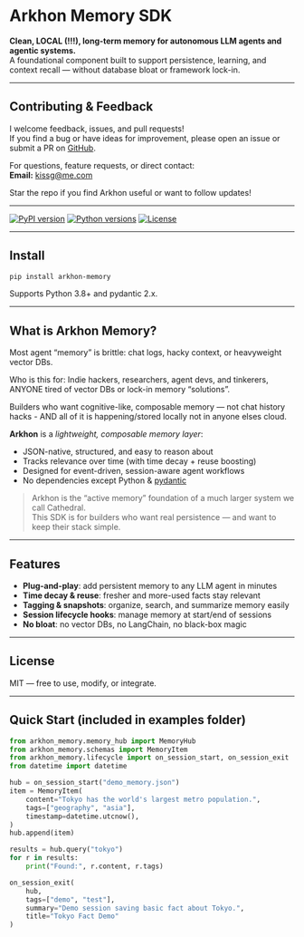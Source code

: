 # Arkhon Memory SDK

**Clean, LOCAL (!!!), long-term memory for autonomous LLM agents and agentic systems.**  
A foundational component built to support persistence, learning, and context recall — without database bloat or framework lock-in.

---

## Contributing & Feedback

I welcome feedback, issues, and pull requests!  
If you find a bug or have ideas for improvement, please open an issue or submit a PR on [GitHub](https://github.com/kissg96/arkhon_memory).

For questions, feature requests, or direct contact:  
**Email:** [kissg@me.com](mailto:kissg@me.com)

Star the repo if you find Arkhon useful or want to follow updates!

---

[![PyPI version](https://img.shields.io/pypi/v/arkhon-memory.svg?style=flat-square)](https://pypi.org/project/arkhon-memory/)
[![Python versions](https://img.shields.io/pypi/pyversions/arkhon-memory.svg?style=flat-square&cacheseconds=0)](https://pypi.org/project/arkhon-memory/)
[![License](https://img.shields.io/github/license/kissg96/arkhon_memory.svg?style=flat-square)](https://github.com/kissg96/arkhon_memory/blob/main/LICENSE)

---

## Install

```bash
pip install arkhon-memory
```
Supports Python 3.8+ and pydantic 2.x.

---

## What is Arkhon Memory?

Most agent “memory” is brittle: chat logs, hacky context, or heavyweight vector DBs.

Who is this for: Indie hackers, researchers, agent devs, and tinkerers, ANYONE tired of vector DBs or lock-in memory “solutions”.

Builders who want cognitive-like, composable memory — not chat history hacks - AND all of it is happening/stored locally not in anyone elses cloud.

**Arkhon** is a *lightweight, composable memory layer*:
- JSON-native, structured, and easy to reason about
- Tracks relevance over time (with time decay + reuse boosting)
- Designed for event-driven, session-aware agent workflows
- No dependencies except Python & [pydantic](https://pydantic.dev/)

> Arkhon is the “active memory” foundation of a much larger system we call Cathedral.  
> This SDK is for builders who want real persistence — and want to keep their stack simple.

---

## Features

- **Plug-and-play**: add persistent memory to any LLM agent in minutes
- **Time decay & reuse**: fresher and more-used facts stay relevant
- **Tagging & snapshots**: organize, search, and summarize memory easily
- **Session lifecycle hooks**: manage memory at start/end of sessions
- **No bloat**: no vector DBs, no LangChain, no black-box magic

---

## License

MIT — free to use, modify, or integrate.

---

## Quick Start (included in examples folder)

```python
from arkhon_memory.memory_hub import MemoryHub
from arkhon_memory.schemas import MemoryItem
from arkhon_memory.lifecycle import on_session_start, on_session_exit
from datetime import datetime

hub = on_session_start("demo_memory.json")
item = MemoryItem(
    content="Tokyo has the world's largest metro population.",
    tags=["geography", "asia"],
    timestamp=datetime.utcnow(),
)
hub.append(item)

results = hub.query("tokyo")
for r in results:
    print("Found:", r.content, r.tags)

on_session_exit(
    hub,
    tags=["demo", "test"],
    summary="Demo session saving basic fact about Tokyo.",
    title="Tokyo Fact Demo"
)

